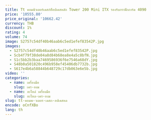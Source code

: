 ```yaml
---
title: Tt คอมพิวเตอร์เดสก์ท็อปเคสหลัก Tower 200 Mini ITX รองรับกราฟิกการ์ด 4090
price: '10555.80'
price_original: '10662.42'
currency: THB
discount: 1%
rating: 4
volume: 74
image: S2757c54df40b46aab6c5ed1efef83542P.jpg
images:
  - S2757c54df40b46aab6c5ed1efef83542P.jpg
  - Scb4f79f38de04a8d84b68ea8e4a5c8bfN.jpg
  - S1c5bb2b3baa7469586936f6e7546a68dY.jpg
  - S48b0a501820c496b958ef45406db7732b.jpg
  - S617e4b6a58844b648729c17db063e6e5b.jpg
video: ''
categories:
  - name: เครื่องมือ
    slug: เคร-องม
  - name: อะไหล่ เครื่องมือ
    slug: อะไหล-เคร-องม
slug: tt-คอมพ-วเตอร-เดสก-อปเคสหล
encode: oCnfXBo
lang: th
---
```

  
